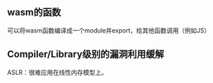 ## wasm的函数
可以将wasm函数编译成一个module并export，给其他函数调用（例如JS）

## Compiler/Library级别的漏洞利用缓解
ASLR：很难应用在线性内存模型上。
